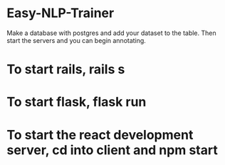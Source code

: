 # Easy-NLP-Trainer

Make a database with postgres and add your dataset to the table.
Then start the servers and you can begin annotating.

# To start rails, rails s

# To start flask, flask run

# To start the react development server, cd into client and npm start
